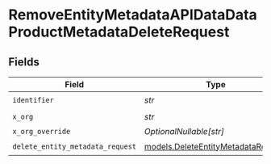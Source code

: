 # RemoveEntityMetadataAPIDataDataProductMetadataDeleteRequest


## Fields

| Field                                                                          | Type                                                                           | Required                                                                       | Description                                                                    |
| ------------------------------------------------------------------------------ | ------------------------------------------------------------------------------ | ------------------------------------------------------------------------------ | ------------------------------------------------------------------------------ |
| `identifier`                                                                   | *str*                                                                          | :heavy_check_mark:                                                             | N/A                                                                            |
| `x_org`                                                                        | *str*                                                                          | :heavy_check_mark:                                                             | N/A                                                                            |
| `x_org_override`                                                               | *OptionalNullable[str]*                                                        | :heavy_minus_sign:                                                             | N/A                                                                            |
| `delete_entity_metadata_request`                                               | [models.DeleteEntityMetadataRequest](../models/deleteentitymetadatarequest.md) | :heavy_check_mark:                                                             | N/A                                                                            |